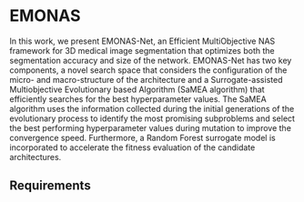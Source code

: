 # EMONAS
In this work, we present EMONAS-Net, an Efficient MultiObjective NAS framework for 3D medical image segmentation that optimizes both the segmentation accuracy and size of the network.  EMONAS-Net has two key components, a novel search space that considers the configuration of the micro- and macro-structure of the architecture and a Surrogate-assisted Multiobjective Evolutionary based Algorithm (SaMEA algorithm) that efficiently searches for the best hyperparameter values. The SaMEA algorithm uses the information collected during the initial generations of the evolutionary process to identify the most promising subproblems and select the best performing hyperparameter values during mutation to improve the convergence speed. Furthermore, a Random Forest surrogate model is incorporated to accelerate the fitness evaluation of the candidate architectures.

## Requirements

